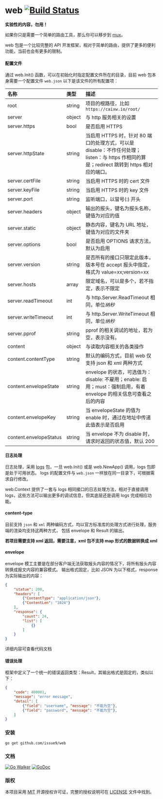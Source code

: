 web [![Build Status](https://travis-ci.org/issue9/web.svg?branch=master)](https://travis-ci.org/issue9/web)
======

**实验性的内容，勿用！**

如果你只是需要一个简单的路由工具，那么你可以移步到 [mux](https://github.com/issue9/mux)。

web 包是一个比较完整的 API 开发框架，相对于简单的路由，提供了更多的便利功能，当前也会有更多的限制。


#### 配置文件

通过 web.Init() 函数，可以在初始化时指定配置文件所在的目录，目前 web 包本身需要一个配置文件 `web.json`
以下是该文件的所有配置项：

| 名称                   | 类型   | 描述
|:-----------------------|:-------|:-----
| root                   | string | 项目的根路径，比如 `https://caixw.io/root/`
| server                 | object | 与 http 服务相关的设置
| server.https           | bool   | 是否启用 HTTPS
| server.httpState       | string | 当启用 HTTPS 时，针对 80 端口的处理方式，可以是 disable：不作任何处理；listen：与 https 作相同的算是；redirect 跳转到 https 相对应的端口。
| server.certFile        | string | 当启用 HTTPS 时的 cert 文件
| server.keyFile         | string | 当启用 HTTPS 时的 key 文件
| server.port            | string | 监听端口，以冒号(:) 开头
| server.headers         | object | 输出的报头，键名为报头名称，键值为对应的值
| server.static          | object | 静态内容，键名为 URL 地址，键值为对应的文件夹
| server.options         | bool   | 是否启用 OPTIONS 请求方法，默认为启用
| server.version         | string | 是否所有的接口只限定此版本，版本号在 accept 报头中指定，格式为 value=xx;version=xx
| server.hosts           | array  | 限定域名，可以是多个，若不指定，表示不限定
| server.readTimeout     | int    | 与 http.Server.ReadTimeout 相同，单位*纳秒*
| server.writeTimeout    | int    | 与 http.Server.WriteTimeout 相同，单位*纳秒*
| server.pprof           | string | pprof 的相关调试的地址，若为空，表示没有。
| content                | object | 与读取内容相关的各类操作
| content.contentType    | string | 默认的编码方式，目前 web 仅支持 json 和 xml 两种方式
| content.envelopeState  | string | envelope 的状态，可选值为： disable: 不雇用；enable: 启用；must：强制启用，有着 envelope 的相关信息可查看之后的内容
| content.envelopeKey    | string | 当 envelopeState 的值为 enable 时，通过在地址中传递此值表示是否启用
| content.envelopeStatus | string | 当 envelope 不为 disable 时，请求时返回的状态值，默认 200



#### 日志处理

日志处理，采用 [logs](https://github.com/issue9/logs) 包，一旦 web.Init() 或是 web.NewApp() 调用，logs 包即是处于可用状态。
logs 的配置文件与 `web.json` 一样放在同一目录下，可根据需求自行修改。

web.Context 提供了一套与 logs 相同接口的日志处理方法，相对于直接调用 logs，这些方法可以输出更多的调试信息，但其底层还是调用
logs 完成相应功能。


#### content-type

目前支持 `json` 和 `xml` 两种编码方式，均以官方标准库的处理方式进行处理，服务端的渲染均支持这两种方式，
包括 envelope  和 Result 的输出。

**若项目需要支持 xml 返回，需要注意，xml 包不支持 map 形式的数据转换成 xml**

#### envelope

envelope 模工主要是在部分客户端无法获取报头内容的情况下，将所有报头内容转换成报文内容的兼容模式。
输出格式固定，比如 JSON 为以下格式，response 为实际输出的内容：
```json
{
    "statue": 200,
    "headers": [
        {"ContentType": "application/json"},
        {"ContentLen": "1024"}
    ],
    "response": {
        "count": 24,
        "list": [
            {}
        ]
    }
}
```
详细内容可查看代码文档



#### 错误处理

框架中定义了一个统一的错误返回类型：Result，其输出格式是固定的，类似以下：
```json
{
    "code": 400001,
    "message": "error message",
    "detail": [
        {"field": "username", "message": "不能为空"},
        {"field": "password", "message": "不能为空"},
    ]
}
```


### 安装

```shell
go get github.com/issue9/web
```


### 文档

[![Go Walker](https://gowalker.org/api/v1/badge)](http://gowalker.org/github.com/issue9/web)
[![GoDoc](https://godoc.org/github.com/issue9/web?status.svg)](https://godoc.org/github.com/issue9/web)


### 版权

本项目采用 [MIT](https://opensource.org/licenses/MIT) 开源授权许可证，完整的授权说明可在 [LICENSE](LICENSE) 文件中找到。
